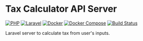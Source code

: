 # Tax Calculator API Server

[![PHP](https://img.shields.io/badge/php-7.1-blue.svg?style=flat-square)](http://php.net/releases/7_1_16.php)
[![Laravel](https://img.shields.io/badge/laravel-5.4-blue.svg?style=flat-square)](https://laravel.com/docs/5.4/releases)
[![Docker](https://img.shields.io/badge/docker-17.09.0-blue.svg?style=flat-square)](https://docs.docker.com/engine/release-notes/#17090-ce)
[![Docker Compose](https://img.shields.io/badge/docker-compose-1.21.2-blue.svg?style=flat-square)](https://docs.docker.com/release-notes/docker-compose/#1212-2018-05-03)
[![Build Status](https://travis-ci.org/DanielHenry/tax-calculator-server.svg?branch=master)](https://travis-ci.org/DanielHenry/tax-calculator-server)

Laravel server to calculate tax from user's inputs.
